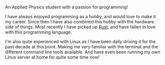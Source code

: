 An Applied Physics student with a passion for programming!

I have always enjoyed programming as a hobby, and would love to make it my career.
Since then I have also combined this hobby with the hardware side of things.
Most recently I have picked up [Rust], and have fallen in love with this programming language.

I'm also quite experienced with Linux as I have been daily driving it for the past decade at this point.
Making me very familiar with the terminal and the different command line tools available.
And have even been running my own Linux server at home for quite some time now!

[Rust]: https://rust-lang.org
